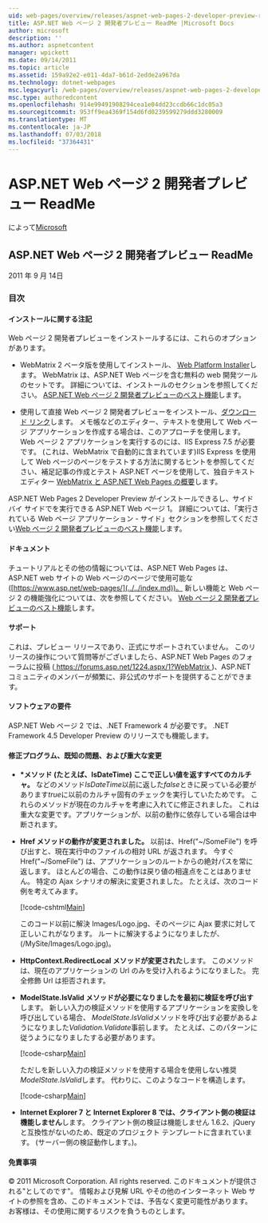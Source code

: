 ```yaml
---
uid: web-pages/overview/releases/aspnet-web-pages-2-developer-preview-readme
title: ASP.NET Web ページ 2 開発者プレビュー ReadMe |Microsoft Docs
author: microsoft
description: ''
ms.author: aspnetcontent
manager: wpickett
ms.date: 09/14/2011
ms.topic: article
ms.assetid: 159a92e2-e011-4da7-b61d-2edde2a967da
ms.technology: dotnet-webpages
msc.legacyurl: /web-pages/overview/releases/aspnet-web-pages-2-developer-preview-readme
msc.type: authoredcontent
ms.openlocfilehash: 914e99491908294cea1e04dd23ccdb66c1dc05a3
ms.sourcegitcommit: 953ff9ea4369f154d6fd0239599279ddd3280009
ms.translationtype: MT
ms.contentlocale: ja-JP
ms.lasthandoff: 07/03/2018
ms.locfileid: "37364431"
---
```

<a name="aspnet-web-pages-2-developer-preview-readme"></a>ASP.NET Web ページ 2 開発者プレビュー ReadMe
====================
によって[Microsoft](https://github.com/microsoft)

## <a name="aspnet-web-pages-2-developer-preview-readme"></a>ASP.NET Web ページ 2 開発者プレビュー ReadMe

2011 年 9 月 14日

### <a name="contents"></a>目次

#### <a id="_Toc303701284"></a>  インストールに関する注記

Web ページ 2 開発者プレビューをインストールするには、これらのオプションがあります。

- WebMatrix 2 ベータ版を使用してインストール、 [Web Platform Installer](https://go.microsoft.com/fwlink/?LinkId=226883)します。 WebMatrix は、ASP.NET Web ページを含む無料の web 開発ツールのセットです。 詳細については、インストールのセクションを参照してください。 [ASP.NET Web ページ 2 開発者プレビューのベスト機能](https://go.microsoft.com/fwlink/?LinkID=227824)します。

- 使用して直接 Web ページ 2 開発者プレビューをインストール、[ダウンロード リンク](https://go.microsoft.com/fwlink/?LinkID=226335)します。 メモ帳などのエディター、テキストを使用して Web ページ アプリケーションを作成する場合は、このアプローチを使用します。 Web ページ 2 アプリケーションを実行するのには、IIS Express 7.5 が必要です。 (これは、WebMatrix で自動的に含まれています)IIS Express を使用して Web ページのページをテストする方法に関するヒントを参照してください、補足記事の作成とテスト ASP.NET ページを使用して、独自テキスト エディター [WebMatrix と ASP.NET Web Pages の概要](https://go.microsoft.com/fwlink/?LinkId=202889)します。

ASP.NET Web Pages 2 Developer Preview がインストールできるし、サイド バイ サイドでを実行できる ASP.NET Web ページ 1。 <a id="a"></a>詳細については、「実行されている Web ページ アプリケーション - サイド」セクションを参照してください[Web ページ 2 開発者プレビューのベスト機能](https://go.microsoft.com/fwlink/?LinkID=227824)します。

#### <a id="_Toc303701285"></a>  ドキュメント

チュートリアルとその他の情報については、ASP.NET Web Pages は、ASP.NET web サイトの Web ページのページで使用可能な ([https://www.asp.net/web-pages/](../../index.md))。 新しい機能と Web ページ 2 の機能強化については、次を参照してください。 [Web ページ 2 開発者プレビューのベスト機能](https://go.microsoft.com/fwlink/?LinkID=227824)します。

#### <a id="_Toc303701286"></a>  サポート

<a id="_Toc209852135"></a><a id="_Toc255833657"></a> これは、プレビュー リリースであり、正式にサポートされていません。 このリリースの操作について質問等がございましたら、ASP.NET Web Pages のフォーラムに投稿 ([ https://forums.asp.net/1224.aspx/1?WebMatrix ](https://forums.asp.net/1224.aspx/1?WebMatrix) )、ASP.NET コミュニティのメンバーが頻繁に、非公式のサポートを提供することができます。

#### <a id="_Toc303701287"></a>  ソフトウェアの要件

ASP.NET Web ページ 2 では、.NET Framework 4 が必要です。 .NET Framework 4.5 Developer Preview のリリースでも機能します。

<a id="_Toc303701288"></a><a id="_Breaking_Changes"></a>

#### <a name="fixes-known-issues-and-breaking-changes"></a>修正プログラム、既知の問題、および重大な変更

<a id="_Toc224729061"></a><a id="_Toc238051347"></a>

- **\*メソッド (たとえば、IsDateTime) ここで正しい値を返すすべてのカルチャ。** などのメソッド*IsDateTime*以前に返した*false*ときに戻っている必要があります*true*に以前のカルチャ固有のチェックを実行していたためです。 これらのメソッドが現在のカルチャを考慮に入れてに修正されました。 これは重大な変更です。アプリケーションが、以前の動作に依存している場合は中断されます。
- **Href メソッドの動作が変更されました。** 以前は、Href("~/SomeFile") を呼び出すと、現在実行中のファイルの相対 URL が返されます。 今すぐ Href("~/SomeFile") は、アプリケーションのルートからの絶対パスを常に返します。 ほとんどの場合、この動作は戻り値の相違点をことはありません。 特定の Ajax シナリオの解決に変更されました。 たとえば、次のコード例を考えてみます。 

    [!code-cshtml[Main](aspnet-web-pages-2-developer-preview-readme/samples/sample1.cshtml)]

    このコード以前に解決 Images/Logo.jpg、そのページに Ajax 要求に対して正しいこれがなります。 ルートに解決するようになりましたが、(/MySite/Images/Logo.jpg)。
- **HttpContext.RedirectLocal メソッドが変更された**します。 このメソッドは、現在のアプリケーションの Url のみを受け入れるようになりました。 完全修飾 Url は拒否されます。
- **ModelState.IsValid メソッドが必要になりましたを最初に検証を呼び出す**します。 新しい入力の検証メソッドを使用するアプリケーションを変換しを呼び出している場合、 *ModelState.IsValid*メソッドを呼び出す必要があるようになりました*Validation.Validate*事前します。 たとえば、このパターンに従うようになりましたする必要があります。 

    [!code-csharp[Main](aspnet-web-pages-2-developer-preview-readme/samples/sample2.cs)]

  ただしを新しい入力の検証メソッドを使用する場合を使用しない推奨*ModelState.IsValid*します。 代わりに、このようなコードを構造します。 

    [!code-csharp[Main](aspnet-web-pages-2-developer-preview-readme/samples/sample3.cs)]
- **Internet Explorer 7 と Internet Explorer 8 では、クライアント側の検証は機能しません**します。 クライアント側の検証は機能しません 1.6.2、jQuery と互換性がないのため、既定のプロジェクト テンプレートに含まれています。 (サーバー側の検証動作します。)。

#### <a id="_Toc303701289"></a>  免責事項

© 2011 Microsoft Corporation. All rights reserved. このドキュメントが提供される"としてのです"。 情報および見解 URL やその他のインターネット Web サイトの参照を含め、このドキュメントでは、予告なく変更可能性があります。 お客様は、その使用に関するリスクを負うものとします。
